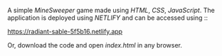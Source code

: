 A simple *MineSweeper* game made using *HTML*, *CSS*, *JavaScript*.
The application is deployed using *NETLIFY* and can be accessed using ::

https://radiant-sable-5f5b16.netlify.app

Or, download the code and open *index.html* in any browser.
